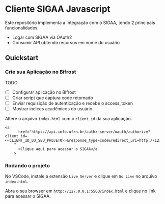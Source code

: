 # Cliente SIGAA Javascript

Este repositório implementa a integração com o SIGAA, tendo 2 principais funcionalidades:

- Logar com SIGAA via OAuth2
- Consumir API obtendo recursos em nome do usuário

## Quickstart

### Crie sua Aplicação no Bifrost

TODO

- [ ] Configurar aplicação no Bifrost
- [ ] Criar script que captura code retornado
- [ ] Enviar requisição de autenticação e recebe o access_token
- [ ] Mostrar índices acadêmicos do usuário

Altere o arquivo `index.html` com o `client_id` da sua aplicação.

```
<a
      href="https://api.info.ufrn.br/authz-server/oauth/authorize?client_id=<<CLIENT_ID_DO_SEU_PROJETO>>&response_type=code&redirect_uri=http://127.0.0.1:5500/index.html"
    "
      >Clique aqui para acessar o SIGAA</a
    >
```

### Rodando o projeto

No VSCode, instale a extensão `Live Server` e clique em `Go Live` no arquivo `index.html`.

Abra o seu browser em `http://127.0.0.1:5500/index.html` e clique no link para acessar o SIGAA.
